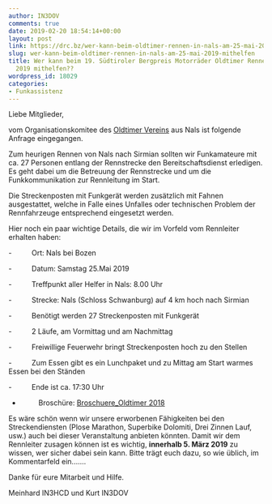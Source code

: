 ```yaml
---
author: IN3DOV
comments: true
date: 2019-02-20 18:54:14+00:00
layout: post
link: https://drc.bz/wer-kann-beim-oldtimer-rennen-in-nals-am-25-mai-2019-mithelfen/
slug: wer-kann-beim-oldtimer-rennen-in-nals-am-25-mai-2019-mithelfen
title: Wer kann beim 19. Südtiroler Bergpreis Motorräder Oldtimer Rennen am 25. Mai
  2019 mithelfen??
wordpress_id: 18029
categories:
- Funkassistenz
---
```


Liebe Mitglieder,

vom Organisationskomitee des [Oldtimer Vereins](http://www.oldtimer-nals.it) aus Nals ist folgende Anfrage eingegangen.

Zum heurigen Rennen von Nals nach Sirmian sollten wir Funkamateure mit ca. 27 Personen entlang der Rennstrecke den Bereitschaftsdienst erledigen. Es geht dabei um die Betreuung der Rennstrecke und um die Funkkommunikation zur Rennleitung im Start.

Die Streckenposten mit Funkgerät werden zusätzlich mit Fahnen ausgestattet, welche in Falle eines Unfalles oder technischen Problem der Rennfahrzeuge entsprechend eingesetzt werden.

Hier noch ein paar wichtige Details, die wir im Vorfeld vom Rennleiter erhalten haben:

-          Ort: Nals bei Bozen

-          Datum: Samstag 25.Mai 2019

-          Treffpunkt aller Helfer in Nals: 8.00 Uhr

-          Strecke: Nals (Schloss Schwanburg) auf 4 km hoch nach Sirmian

-          Benötigt werden 27 Streckenposten mit Funkgerät

-          2 Läufe, am Vormittag und am Nachmittag

-          Freiwillige Feuerwehr bringt Streckenposten hoch zu den Stellen

-          Zum Essen gibt es ein Lunchpaket und zu Mittag am Start warmes Essen bei den Ständen

-          Ende ist ca. 17:30 Uhr

-          Broschüre: [Broschuere_Oldtimer 2018](https://drc.bz/wp-content/uploads/2019/02/Broschuere_Oldtimer-2018.pdf)

Es wäre schön wenn wir unsere erworbenen Fähigkeiten bei den Streckendiensten (Plose Marathon, Superbike Dolomiti, Drei Zinnen Lauf, usw.) auch bei dieser Veranstaltung anbieten könnten. Damit wir dem Rennleiter zusagen können ist es wichtig, **innerhalb 5. März 2019** zu wissen, wer sicher dabei sein kann. Bitte trägt euch dazu, so wie üblich, im Kommentarfeld ein.......

Danke für eure Mitarbeit und Hilfe.

Meinhard IN3HCD und Kurt IN3DOV
